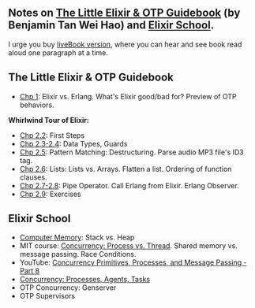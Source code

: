 ## Notes on [The Little Elixir & OTP Guidebook](https://www.manning.com/books/the-little-elixir-and-otp-guidebook) (by Benjamin Tan Wei Hao) and [Elixir School](https://elixirschool.com/).

I urge you buy [liveBook version](https://livebook.manning.com/book/the-little-elixir-and-otp-guidebook), where you can hear and see book read aloud one paragraph at a time.

## The Little Elixir & OTP Guidebook
- [Chp 1](ch1/what_is_elixir.md): Elixir vs. Erlang. What's Elixir good/bad for? Preview of OTP behaviors.

**Whirlwind Tour of Elixir:**
- [Chp 2.2](ch2/2.2_first-steps.md): First Steps
- [Chp 2.3-2.4](ch2/2.3-2.4_data-types_guards.md): Data Types, Guards
- [Chp 2.5](ch2/2.5_pattern-matching.md): Pattern Matching: Destructuring. Parse audio MP3 file's ID3 tag.
- [Chp 2.6](ch2/2.6_lists.md): Lists: Lists vs. Arrays. Flatten a list. Ordering of function clauses.
- [Chp 2.7-2.8](ch2/2.7-2.8_pipe-operator_erlang.md): Pipe Operator. Call Erlang from Elixir. Erlang Observer.
- [Chp 2.9](ch2/2.9_exercises.md): Exercises

## Elixir School
- [Computer Memory](elixir_school/memory-stack_vs_heap.md): Stack vs. Heap
- MIT course: [Concurrency: Process vs. Thread](elixir_school/mit_concurrency-process_thread_race-conditions.md). Shared memory vs. message passing. Race Conditions.
- YouTube: [Concurrency Primitives, Processes, and Message Passing - Part 8](elixir_school/yt_concurrency-primitives_processes_message-passing.md)
- [Concurrency: Processes, Agents, Tasks](elixir_school/concurrency-processes_agents_tasks.md)
- OTP Concurrency: Genserver
- OTP Supervisors

